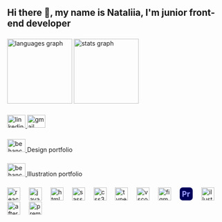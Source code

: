 <h2 align="left">Hi there 👋, my name is Nataliia, I'm junior front-end developer</h2>

###

<div align="left">
  <img src="https://github-readme-stats.vercel.app/api/top-langs?username=NataliiaTasha&locale=en&hide_title=false&layout=compact&card_width=320&langs_count=5&theme=tokyonight&hide_border=false&order=2" height="150" alt="languages graph"  />
  <img src="https://github-readme-stats.vercel.app/api?username=NataliiaTasha&hide_title=false&hide_rank=true&show_icons=true&include_all_commits=true&count_private=true&disable_animations=false&theme=tokyonight&locale=en&hide_border=false&order=1" height="150" alt="stats graph"  />
</div>

###

<div align="left">
  <a href="https://www.linkedin.com/in/nataliia-melnykova" target="_blank">
    <img src="https://raw.githubusercontent.com/maurodesouza/profile-readme-generator/master/src/assets/icons/social/linkedin/default.svg" width="42" height="30" alt="linkedin logo"  />
  </a>
  <a href="mailto:nataliiamelnykova9@gmail.com" target="_blank">
    <img src="https://raw.githubusercontent.com/maurodesouza/profile-readme-generator/master/src/assets/icons/social/gmail/default.svg" width="42" height="30" alt="gmail logo"  />
  </a>
</div>

###

<div align="left">
  <a href="https://www.behance.net/shwtasha_melnykova" target="_blank">
    <img src="https://raw.githubusercontent.com/maurodesouza/profile-readme-generator/master/src/assets/icons/social/behance/default.svg" width="42" height="30" alt="behance logo"  />
  </a>
   <span>Design portfolio</span>
</div>

###

<div align="left">
  <a href="https://www.behance.net/tasha_shwartz" target="_blank">
    <img src="https://raw.githubusercontent.com/maurodesouza/profile-readme-generator/master/src/assets/icons/social/behance/default.svg" width="42" height="30" alt="behance logo"  />
  </a>
  <span>Illustration portfolio</span>
</div>

###

<div align="left">
  <img src="https://cdn.jsdelivr.net/gh/devicons/devicon/icons/react/react-original.svg" height="30" alt="react logo"  />
  <img width="12" />
  <img src="https://cdn.jsdelivr.net/gh/devicons/devicon/icons/javascript/javascript-original.svg" height="30" alt="javascript logo"  />
  <img width="12" />
  <img src="https://cdn.jsdelivr.net/gh/devicons/devicon/icons/html5/html5-original.svg" height="30" alt="html5 logo"  />
  <img width="12" />
  <img src="https://cdn.jsdelivr.net/gh/devicons/devicon/icons/sass/sass-original.svg" height="30" alt="sass logo"  />
  <img width="12" />
  <img src="https://cdn.jsdelivr.net/gh/devicons/devicon/icons/css3/css3-original.svg" height="30" alt="css3 logo"  />
  <img width="12" />
  <img src="https://cdn.jsdelivr.net/gh/devicons/devicon/icons/typescript/typescript-original.svg" height="30" alt="typescript logo"  />
  <img width="12" />
  <img src="https://cdn.jsdelivr.net/gh/devicons/devicon/icons/vscode/vscode-original.svg" height="30" alt="vscode logo"  />
  <img width="12" />
  <img src="https://cdn.jsdelivr.net/gh/devicons/devicon/icons/figma/figma-original.svg" height="30" alt="figma logo"  />
  <img width="12" />
  <img src="data:image/svg+xml,%3Csvg xmlns='http://www.w3.org/2000/svg' width='1em' height='1em' viewBox='0 0 256 256'%3E%3Cg fill='none'%3E%3Crect width='256' height='256' fill='%2300005b' rx='60'/%3E%3Cpath fill='%2399f' d='M54 182.68V72.813c0-.746.32-1.173 1.067-1.173c1.813 0 3.52 0 5.973-.107c2.56-.106 5.227-.106 8.107-.213s5.973-.107 9.28-.213C81.733 71 84.933 71 88.133 71c8.747 0 16 1.067 21.974 3.307a38.1 38.1 0 0 1 14.293 8.746a34 34 0 0 1 7.787 12.16c1.6 4.48 2.453 9.067 2.453 13.867q0 13.76-6.4 22.72c-4.267 5.973-10.24 10.453-17.173 13.013c-7.254 2.667-15.254 3.627-24 3.627c-2.56 0-4.267 0-5.334-.107c-1.066-.106-2.56-.106-4.586-.106v34.24c.106.746-.427 1.386-1.174 1.493H55.28c-.853 0-1.28-.427-1.28-1.387zm23.253-90.347v35.84c1.494.107 2.88.214 4.16.214h5.654c4.16 0 8.32-.64 12.266-1.92c3.414-.96 6.4-2.987 8.747-5.654c2.24-2.666 3.307-6.293 3.307-10.986a17.56 17.56 0 0 0-2.454-9.494c-1.813-2.773-4.373-4.906-7.466-6.08c-3.947-1.6-8.214-2.24-12.587-2.133c-2.773 0-5.227 0-7.253.107c-2.134-.107-3.627 0-4.374.106M150 98.627h18.667c1.067 0 1.92.746 2.24 1.706c.32.854.533 1.707.64 2.667c.213 1.067.427 2.24.533 3.307c.107 1.173.214 2.453.214 3.84a39.7 39.7 0 0 1 11.413-9.174c4.907-2.773 10.56-4.16 16.213-4.16c.747-.106 1.387.427 1.494 1.174v21.226c0 .854-.534 1.174-1.707 1.174c-3.84-.107-7.787.213-11.52 1.066q-4.64.96-8.96 2.88c-2.027.96-3.947 2.24-5.44 3.947v54.4c0 1.067-.427 1.493-1.387 1.493h-21.013c-.853.107-1.6-.426-1.707-1.28v-59.52c0-2.56 0-5.226-.106-8c-.107-2.773-.107-5.546-.214-8.32c0-2.453-.213-4.8-.426-7.253c-.107-.533.213-1.067.746-1.173c0-.107.214-.107.32 0'/%3E%3C/g%3E%3C/svg%3E")" height="30" alt="photoshop logo"  />
  <img width="12" />
  <img src="https://cdn.jsdelivr.net/gh/devicons/devicon/icons/illustrator/illustrator-plain.svg" height="30" alt="illustrator logo"  />
  <img width="12" />
  <img src="https://cdn.jsdelivr.net/gh/devicons/devicon/icons/aftereffects/aftereffects-original.svg" height="30" alt="aftereffects logo"  />
  <img width="12" />
  <img src="https://cdn.jsdelivr.net/gh/devicons/devicon/icons/premierepro/premierepro-original.svg" height="30" alt="premierepro logo"  />

</div>

###

